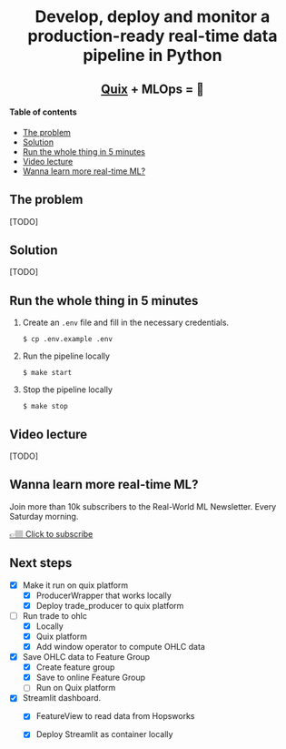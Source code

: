 <!-- <div align="center">
    <a href='https://www.realworldml.xyz/'><img src='./media/rwml_logo.png' width='350'></a>    
</div> -->

<div align="center">
    <h1>Develop, deploy and monitor a production-ready real-time data pipeline in Python</h1>
    <h2><a href="">Quix</a> + MLOps = 🚀</h2>
    
</div>

#### Table of contents
* [The problem](#the-problem)
* [Solution](#solution)
* [Run the whole thing in 5 minutes](#run-the-whole-thing-in-5-minutes)
* [Video lecture](#video-lecture)
* [Wanna learn more real-time ML?](#wanna-learn-more-real-time-ml)


## The problem

[TODO]

## Solution

[TODO]


## Run the whole thing in 5 minutes

1. Create an `.env` file and fill in the necessary credentials.
    ```
    $ cp .env.example .env
    ```

2. Run the pipeline locally
    ```
    $ make start
    ```

3. Stop the pipeline locally
    ```
    $ make stop
    ```

## Video lecture

[TODO]


## Wanna learn more real-time ML?

Join more than 10k subscribers to the Real-World ML Newsletter. Every Saturday morning.

[👉🏽 Click to subscribe](https://www.realworldml.xyz/subscribe)


## Next steps

- [x] Make it run on quix platform
    - [x] ProducerWrapper that works locally
    - [x] Deploy trade_producer to quix platform

- [ ] Run trade to ohlc
    - [x] Locally
    - [x] Quix platform
    - [x] Add window operator to compute OHLC data

- [x] Save OHLC data to Feature Group
    - [x] Create feature group
    - [x] Save to online Feature Group
    - [ ] Run on Quix platform

- [x] Streamlit dashboard.
    - [x] FeatureView to read data from Hopsworks
    - [x] Deploy Streamlit as container locally





